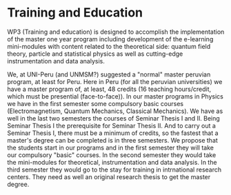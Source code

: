 # Training and Education

WP3 (Training and education) is designed to accomplish the implementation of the master one year program including development of the e-learning mini-modules with content related to the theoretical side: quantum field theory, particle and statistical physics as well as cutting-edge instrumentation and data analysis. 

We, at UNI-Peru (and UNMSM?) suggested a "normal" master peruvian program, at least for Peru. Here in Peru (for all the peruvian universities) we have a master program of, at least, 48 credits (16 teaching hours/credit, which must be presential (face-to-face)). In our master programs in Physics we have in the first semester some compulsory basic courses (Electromagnetism, Quantum Mechanics, Classical Mechanics). We have as well in the last two semesters the courses of Seminar Thesis I and II. Being Seminar Thesis I the prerequisite for Seminar Thesis II. And to carry out a Seminar Thesis I, there must be a minimum of credits, so the fastest that a master's degree can be completed is in three semesters. We propose that the students start in our programs and in the first semester they will take our compulsory "basic" courses. In the second semester they would take the mini-modules for theoretical, instrumentation and data analysis. In the third semester they would go to the stay for training in intrnational research centers. They need as well an original research thesis to get the master degree.

